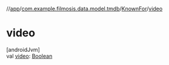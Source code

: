 //[app](../../../index.md)/[com.example.filmosis.data.model.tmdb](../index.md)/[KnownFor](index.md)/[video](video.md)

# video

[androidJvm]\
val [video](video.md): [Boolean](https://kotlinlang.org/api/latest/jvm/stdlib/kotlin/-boolean/index.html)
